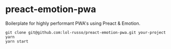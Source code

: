 # preact-emotion-pwa

Boilerplate for highly performant PWA's using Preact & Emotion.

```
git clone git@github.com:lol-russo/preact-emotion-pwa.git your-project
yarn
yarn start
```

